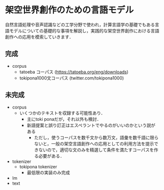 # 架空世界創作のための言語モデル

自然言語処理や音声認識などの工学分野で使われ，計算言語学の基礎でもある言語モデルについての基礎的な事項を解説し，実践的な架空世界創作における言語創作への応用を模索していきます．

## 完成
- corpus
  - tatoeba コーパス (https://tatoeba.org/eng/downloads)
  - tokipona1000文コーパス (twitter.com/tokipona1000)

## 未完成
- corpus
  - いくつかのテキストを収録する可能性あり．
    - 主にtoki ponaだが，それ以外も検討．
    - 新語提案と誤り訂正はエスペラントでやるのがいいのかという説がある
      - ただし，使うコーパスを数千文から数万文，語彙を数千語に限らないと，一般の架空言語創作への応用としての利用方法を提示できないので，適切な文のみを精選して条件を満たすコーパスを作る必要がある．
- tokenizer
  - tokipona tokenizer
    - 最低限の実装のみ完成
- lm
- text
